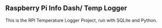 ## Raspberry Pi Info Dash/ Temp Logger

This is the RPI Temperature Logger Project, run with SQLite and Python.
